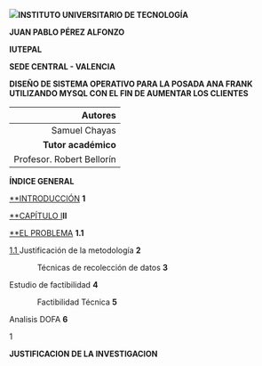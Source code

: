 ﻿![](Aspose.Words.a3fc4580-719b-466c-9e00-5cebb413d64a.001.png)**INSTITUTO UNIVERSITARIO DE TECNOLOGÍA**

**JUAN PABLO PÉREZ ALFONZO**

**IUTEPAL**

**SEDE CENTRAL - VALENCIA**








**DISEÑO DE SISTEMA OPERATIVO PARA LA POSADA ANA FRANK UTILIZANDO MYSQL CON EL FIN DE AUMENTAR LOS CLIENTES**






|**Autores**|
| -: |
|Samuel Chayas|
|**Tutor académico**|
|Profesor. Robert Bellorín|

**ÍNDICE GENERAL**

[**INTRODUCCIÓN](#_wg70kb1i0z4b)	**1**

[**CAPÍTULO I](#_71fn6txlletv)**II**	

[**EL PROBLEMA](#_cgrsc6o9mzkz)	**1.1**

[1.1 ](#_pai11haxjpmk) Justificación de la metodología                                                                                               **2**

`       `Técnicas de recolección de datos	**3**

Estudio de factibilidad	**4**

`       `Factibilidad Técnica	**5**

Analisis DOFA	**6**















1

**JUSTIFICACION DE LA INVESTIGACION** 





